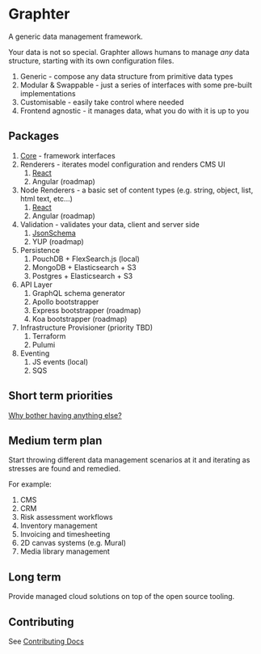 # Graphter
A generic data management framework.

Your data is not so special. Graphter allows humans to manage _any_ data structure, starting with its own configuration files.

1. Generic - compose any data structure from primitive data types
1. Modular & Swappable - just a series of interfaces with some pre-built implementations
1. Customisable - easily take control where needed
1. Frontend agnostic - it manages data, what you do with it is up to you

## Packages
1. [Core](packages/core/README.md) - framework interfaces
1. Renderers - iterates model configuration and renders CMS UI
    1. [React](packages/renderer-react/README.md)
    1. Angular (roadmap)
1. Node Renderers - a basic set of content types (e.g. string, object, list, html text, etc...)
    1. [React](packages/renderer-component-library-react/README.md)
    1. Angular (roadmap)
1. Validation - validates your data, client and server side
    1. [JsonSchema](packages/validator-jsonschema/README.md)
    1. YUP (roadmap)
1. Persistence
    1. PouchDB + FlexSearch.js (local)
    1. MongoDB + Elasticsearch + S3
    1. Postgres + Elasticsearch + S3
1. API Layer
    1. GraphQL schema generator
    1. Apollo bootstrapper
    1. Express bootstrapper (roadmap)
    1. Koa bootstrapper (roadmap)
1. Infrastructure Provisioner (priority TBD)
    1. Terraform
    1. Pulumi
1. Eventing
    1. JS events (local)
    1. SQS
    
## Short term priorities
[Why bother having anything else?](./docs/short-term-priorities.md)

## Medium term plan
Start throwing different data management scenarios at it and iterating as stresses are found and remedied.

For example:
1. CMS
1. CRM
1. Risk assessment workflows 
1. Inventory management
1. Invoicing and timesheeting 
1. 2D canvas systems (e.g. Mural) 
1. Media library management

## Long term
Provide managed cloud solutions on top of the open source tooling.
    
## Contributing
See [Contributing Docs](./docs/contributing.md)